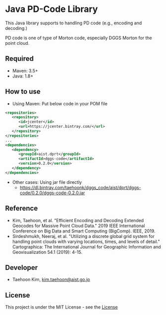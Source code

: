 # Java PD-Code Library

This Java library supports to handling PD code (e.g., encoding and decoding.)

PD code is one of type of Morton code, especially DGGS Morton for the point cloud.

## Required
- Maven: 3.5+
- Java: 1.8+

## How to use
- Using Maven: Put below code in your POM file
```xml
<repositories>
   <repository>
      <id>jcenter</id>
      <url>https://jcenter.bintray.com/</url>
   </repository>
</repositories>
...
<dependencies>
   <dependency>
      <groupId>aist.dprt</groupId>
      <artifactId>dggs-code</artifactId>
      <version>0.2.0</version>
   </dependency>
</dependencies>
```
- Other cases: Using jar file directly
    -  https://dl.bintray.com/taehoonk/dggs_code/aist/dprt/dggs-code/0.2.0/dggs-code-0.2.0.jar
    
## Reference
- Kim, Taehoon, et al. "Efficient Encoding and Decoding Extended Geocodes for Massive Point Cloud Data." 2019 IEEE International Conference on Big Data and Smart Computing (BigComp). IEEE, 2019.
- Sirdeshmukh, Neeraj, et al. "Utilizing a discrete global grid system for handling point clouds with varying locations, times, and levels of detail." Cartographica: The International Journal for Geographic Information and Geovisualization 54.1 (2019): 4-15.  

## Developer
- Taehoon Kim, kim.taehoon@aist.go.jp

## License
This project is under the MIT License - see the [License](https://github.com/TaehoonK/dggs_code/blob/master/LICENSE)